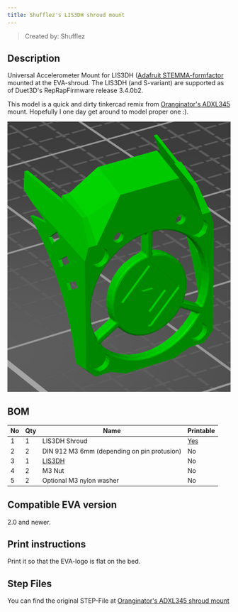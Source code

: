 ```yaml
---
title: Shufflez's LIS3DH shroud mount
---
```


> Created by: Shufflez

## Description
Universal Accelerometer Mount for LIS3DH ([Adafruit STEMMA-formfactor](https://www.adafruit.com/product/2809) mounted at the EVA-shroud.
The LIS3DH (and S-variant) are supported as of Duet3D's RepRapFirmware release 3.4.0b2.

This model is a quick and dirty tinkercad remix from [Oranginator's ADXL345](https://github.com/Oranginator) mount.
Hopefully I one day get around to model proper one :).

![Shufflez's LIS3DH shroud mount](assets/lis3dh_shroud.png)


## BOM
| No | Qty | Name                                           | Printable |
| -- | --- | ---------------------------------------------- | --------- |
| 1  | 1   | LIS3DH Shroud                                  | [Yes](stl/lis3dh_shroud.stl) |
| 2  | 2   | DIN 912 M3 6mm (depending on pin protusion)    | No        |
| 3  | 1   | [LIS3DH](https://www.adafruit.com/product/2809)| No        |
| 4  | 2   | M3 Nut                                  	    | No        |
| 5  | 2   | Optional M3 nylon washer                                | No        |


## Compatible EVA version
2.0 and newer.

## Print instructions
Print it so that the EVA-logo is flat on the bed.

## Step Files
You can find the original STEP-File at [Oranginator's ADXL345 shroud mount](assets/adxl345_shroud.STEP)
